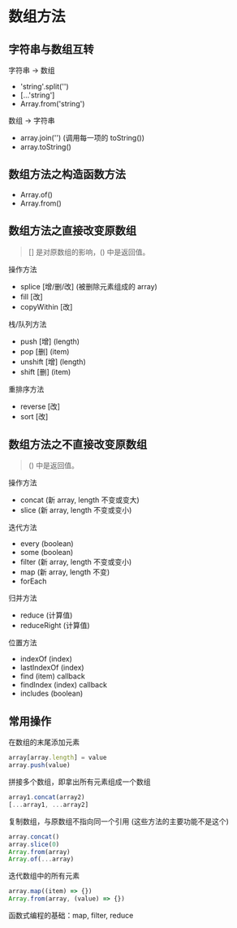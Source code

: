 # 数组方法

## 字符串与数组互转

字符串 -> 数组
- 'string'.split('')
- [...'string']
- Array.from('string')

数组 -> 字符串
- array.join('') (调用每一项的 toString())
- array.toString()

## 数组方法之构造函数方法

- Array.of()
- Array.from()

## 数组方法之直接改变原数组
> [] 是对原数组的影响，() 中是返回值。

操作方法
- splice [增/删/改] (被删除元素组成的 array)
- fill [改]
- copyWithin [改]

栈/队列方法
- push [增] (length)
- pop [删] (item)
- unshift [增] (length)
- shift [删] (item)

重排序方法
- reverse [改]
- sort [改]

## 数组方法之不直接改变原数组
> () 中是返回值。

操作方法
- concat (新 array, length 不变或变大)
- slice (新 array, length 不变或变小)

迭代方法
- every (boolean)
- some (boolean)
- filter (新 array, length 不变或变小)
- map (新 array, length 不变)
- forEach

归并方法
- reduce (计算值)
- reduceRight (计算值)

位置方法
- indexOf (index)
- lastIndexOf (index)
- find (item) callback
- findIndex (index) callback
- includes (boolean)

## 常用操作

在数组的末尾添加元素
```js
array[array.length] = value
array.push(value)
```

拼接多个数组，即拿出所有元素组成一个数组
```js
array1.concat(array2)
[...array1, ...array2]
```

复制数组，与原数组不指向同一个引用 (这些方法的主要功能不是这个)
```js
array.concat()
array.slice(0)
Array.from(array)
Array.of(...array)
```

迭代数组中的所有元素
```js
array.map((item) => {})
Array.from(array, (value) => {})
```

函数式编程的基础：map, filter, reduce